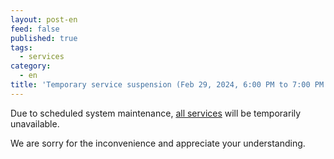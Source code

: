 ```yaml
---
layout: post-en
feed: false
published: true
tags:
  - services
category:
  - en
title: 'Temporary service suspension (Feb 29, 2024, 6:00 PM to 7:00 PM [Tentative] UTC+9)'
---
```

Due to scheduled system maintenance, [all services](https://dbcls.rois.ac.jp/services-en.html) will be temporarily unavailable. 

We are sorry for the inconvenience and appreciate your understanding.
